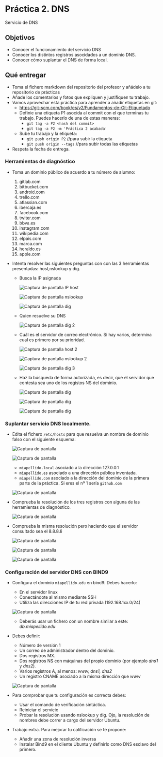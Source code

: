 # Práctica 2. DNS

Servicio de DNS

## Objetivos

- Conocer el funcionamiento del servicio DNS
- Conocer los distintos registros asocidados a un dominio DNS.
- Conocer cómo suplantar el DNS de forma local.

## Qué entregar

- Toma el fichero markdown del repositorio del profesor y añádelo a tu repositorio de prácticas
- Añade los comentarios y fotos que expliquen y justifiquen tu trabajo.
- Vamos aprovechar esta práctica para aprender a añadir etiquetas en git:
  - https://git-scm.com/book/es/v2/Fundamentos-de-Git-Etiquetado
  - Definie una etiqueta P1 asocida al commit con el que terminas tu trabajo. Puedes hacerlo de una de estas maneras:
    - `git tag -a P2 <hash del commit>`
    - `git tag -a P2 -m 'Práctica 2 acabada'`
  - Sube tu trabajo y la etiqueta:
    - `git push origin P2`  //para subir la etiqueta
    - `git push origin --tags` //para subir todas las etiquetas
- Respeta la fecha de entrega.

### Herramientas de diagnóstico

- Toma un dominio público de acuerdo a tu número de alumno:
  1. gitlab.com
  2. bitbucket.com
  3. android.com
  4. trello.com
  5. atlassian.com
  6. ibercaja.es
  7. facebook.com
  8. twiter.com
  9. bbva.es
  10. instagram.com
  11. wikipedia.com
  12. elpais.com
  13. marca.com
  14. heraldo.es
  15. apple.com

- Intenta resolver las siguientes preguntas con con las 3 herramientas presentadas: host,nslookup y dig.
  - Busca la IP asignada

    ![Captura de pantalla IP host](ImagenesPractica2/cap1IpHost.png)

    ![Captura de pantalla nslookup](ImagenesPractica2/cap2nslookup.png)

    ![Captura de pantalla dig](ImagenesPractica2/cap3dig.png)

  - Quien resuelve su DNS

    ![Captura de pantalla dig 2](ImagenesPractica2/Cap4digNS.png)

  - Cuál es el servidor de correo electrónico. Si hay varios, determina cual es primero por su prioridad.

    ![Captura de pantalla host 2](ImagenesPractica2/Cap5Host.png)

    ![Captura de pantalla nslookup 2](ImagenesPractica2/Cap6nslookup.png)

    ![Captura de pantalla dig 3](ImagenesPractica2/Cap7dig.png)

  - Haz la búsqueda de forma autorizada, es decir, que el servidor que contesta sea uno de los registos NS del dominio.

    ![Captura de pantalla dig ](ImagenesPractica2/Cap8dig.png)

    ![Captura de pantalla dig ](ImagenesPractica2/Cap9dig.png)

    ![Captura de pantalla dig ](ImagenesPractica2/Cap10dig.png)

### Suplantar servicio DNS localmente.

- Edita el fichero `/etc/hosts` para que resuelva un nombre de dominio falso con el siguiente esquema: 

  ![Captura de pantalla  ](ImagenesPractica2/Cap12.5.png)

  ![Captura de pantalla  ](ImagenesPractica2/Cap12.png)
  
  - `miapellido.local` asociado a la dirección 127.0.0.1
  - `miapellido.es` asociado a una dirección pública inventada.
  - `miapellido.com` asociado a la dirección del dominio de la primera parte de la práctica. Si eres el nº 1 sería `github.com`

  ![Captura de pantalla  ](ImagenesPractica2/Cap11.png)

- Comprueba la resolución de los tres registros con alguna de las herramientas de diagnóstico.

  ![Captura de pantalla  ](ImagenesPractica2/Cap13.png)

- Comprueba la misma resolución pero haciendo que el servidor consultado sea el 8.8.8.8

  ![Captura de pantalla  ](ImagenesPractica2/Cap14.png)

  ![Captura de pantalla  ](ImagenesPractica2/Cap15es.png)

  ![Captura de pantalla  ](ImagenesPractica2/Cap16com.png)

### Configuración del servidor  DNS con BIND9

- Configura el dominio `miapellido.edu` en bind9. Debes hacerlo:
  - En el servidor linux
  - Conectándote al mismo mediante SSH
  - Utiliza las direcciones IP de tu red privada (192.168.1xx.0/24)

  ![Captura de pantalla ](ImagenesPractica2/conectarseServidor.png)

  - Deberás usar un fichero con un nombre similar a este: *db.miapellido.edu*
- Debes definir:
  - Número de versión 1
  - Un correo de administrador dentro del dominio.
  - Dos registros MX.
  - Dos registros NS con máquinas del propio dominio (por ejemplo *dns1* y *dns2*).
  - Varios registros A, al menos: *www, dns1, dns2*
  - Un registro CNAME asociado a la misma dirección que *www*

  ![Captura de pantalla ](ImagenesPractica2/Cap17.png)

- Para comprobar que tu configuración es correcta debes:
  - Usar el comando de verificación sintáctica.
  - Reiniciar el servicio
  - Probar la resolución usando nslookup y dig. Ojo, la resolución de nombres debe correr a cargo del servidor Ubuntu.
- Trabajo extra. Para mejorar tu calificación se te propone:
  - Añadir una zona de resolución inversa
  - Instalar Bind9 en el cliente Ubuntu y definirlo como DNS esclavo del primero.